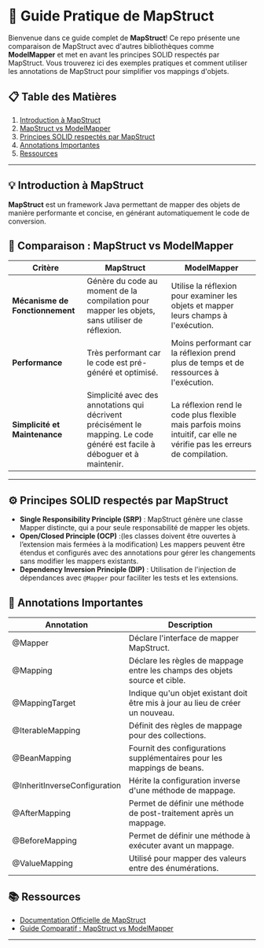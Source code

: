 # 🚀 Guide Pratique de MapStruct

Bienvenue dans ce guide complet de **MapStruct**! Ce repo présente une comparaison de MapStruct avec d'autres bibliothèques comme **ModelMapper** et met en avant les principes SOLID respectés par MapStruct. Vous trouverez ici des exemples pratiques et comment utiliser les annotations de MapStruct pour simplifier vos mappings d'objets.

## 📋 Table des Matières

1. [Introduction à MapStruct](#-introduction-à-mapstruct)
2. [MapStruct vs ModelMapper](#-mapstruct-vs-modelmapper)
3. [Principes SOLID respectés par MapStruct](#-principes-solid-respectés-par-mapstruct)
4. [Annotations Importantes](#-annotations-importantes)
5. [Ressources](#-ressources)

---

## 💡 Introduction à MapStruct

**MapStruct** est un framework Java permettant de mapper des objets de manière performante et concise, en générant automatiquement le code de conversion.

## 🔄 Comparaison : MapStruct vs ModelMapper

| Critère                  | MapStruct                                  | ModelMapper                                  |
|--------------------------|---------------------------------------------|----------------------------------------------|
| **Mécanisme de Fonctionnement** | Génère du code au moment de la compilation pour mapper les objets, sans utiliser de réflexion. | Utilise la réflexion pour examiner les objets et mapper leurs champs à l'exécution. |
| **Performance**          | Très performant car le code est pré-généré et optimisé. | Moins performant car la réflexion prend plus de temps et de ressources à l'exécution. |
| **Simplicité et Maintenance** | Simplicité avec des annotations qui décrivent précisément le mapping. Le code généré est facile à déboguer et à maintenir. | La réflexion rend le code plus flexible mais parfois moins intuitif, car elle ne vérifie pas les erreurs de compilation. |


---

## ⚙️ Principes SOLID respectés par MapStruct

- **Single Responsibility Principle (SRP)** : MapStruct génère une classe Mapper distincte, qui a pour seule responsabilité de mapper les objets.
- **Open/Closed Principle (OCP)** :(les classes doivent être ouvertes à l’extension mais fermées à la modification) Les mappers peuvent être étendus et configurés avec des annotations pour gérer les changements sans modifier les mappers existants.
- **Dependency Inversion Principle (DIP)** : Utilisation de l'injection de dépendances avec `@Mapper` pour faciliter les tests et les extensions.

## 🔖 Annotations Importantes

| Annotation                        | Description                                                              |
|------------------------------------|--------------------------------------------------------------------------|
| @Mapper                            | Déclare l'interface de mapper MapStruct.                                  |
| @Mapping                           | Déclare les règles de mappage entre les champs des objets source et cible.|
| @MappingTarget                     | Indique qu'un objet existant doit être mis à jour au lieu de créer un nouveau. |
| @IterableMapping                   | Définit des règles de mappage pour des collections.                       |
| @BeanMapping                       | Fournit des configurations supplémentaires pour les mappings de beans.   |
| @InheritInverseConfiguration       | Hérite la configuration inverse d'une méthode de mappage.                |
| @AfterMapping                      | Permet de définir une méthode de post-traitement après un mappage.       |
| @BeforeMapping                     | Permet de définir une méthode à exécuter avant un mappage.               |
| @ValueMapping                      | Utilisé pour mapper des valeurs entre des énumérations.                  |


## 📚 Ressources

- [Documentation Officielle de MapStruct](https://mapstruct.org/documentation/stable/reference/html/)
- [Guide Comparatif : MapStruct vs ModelMapper](#-mapstruct-vs-modelmapper)

---

